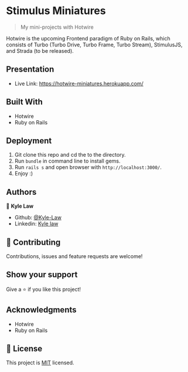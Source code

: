 # Stimulus Miniatures

> My mini-projects with Hotwire

Hotwire is the upcoming Frontend paradigm of Ruby on Rails, which consists of Turbo (Turbo Drive, Turbo Frame, Turbo Stream), StimulusJS, and Strada (to be released).


## Presentation
- Live Link: https://hotwire-miniatures.herokuapp.com/

## Built With

- Hotwire
- Ruby on Rails

## Deployment

1. Git clone this repo and cd the to the directory.
2. Run `bundle` in command line to install gems.
3. Run `rails s` and open browser with `http://localhost:3000/`.
4. Enjoy :)

## Authors

👤 **Kyle Law**

- Github: [@Kyle-Law](https://github.com/Kyle-Law)
- Linkedin: [Kyle law](https://www.linkedin.com/in/kyle-lawzhunkhing/)

## 🤝 Contributing

Contributions, issues and feature requests are welcome!

## Show your support

Give a ⭐️ if you like this project!

## Acknowledgments

- Hotwire
- Ruby on Rails

## 📝 License

This project is [MIT](LICENSE) licensed.
